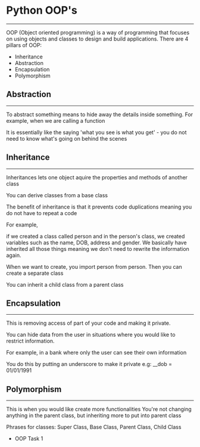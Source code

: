 # Python OOP's 

---

OOP (Object oriented programming) is a way of programming that focuses on using objects and classes to design and build applications. There are 4 pillars of OOP:
 
- Inheritance 
- Abstraction
- Encapsulation
- Polymorphism

## Abstraction

---
To abstract something means to hide away the details inside something. For example, when we are calling a function

It is essentially like the saying 'what you see is what you get' - you do not need to know what's going on behind the scenes

## Inheritance 

---

Inheritances lets one object aquire the properties and methods of another class 

You can derive classes from a base class 

The benefit of inheritance is that it prevents code duplications meaning you do not have to repeat a code

For example, 

if we created a class called person and in the person's class, we created variables such as the name, DOB, address and gender. We basically have inherited all those things meaning we don't need to rewrite the information again.

When we want to create, you import person from person. Then you can create a separate class

You can inherit a child class from a parent class
  
## Encapsulation 

---

This is removing access of part of your code and making it private.

You can hide data from the user in situations where you would like to restrict information.

For example, in a bank where only the user can see their own information

You do this by putting an underscore to make it private e.g:
__dob = 01/01/1991


## Polymorphism 

--- 
This is when you would like create more functionalities 
You're not changing anything in the parent class, but inheriting more to put into parent class 

Phrases for classes: Super Class, Base Class, Parent Class, Child Class


- OOP Task 1
```markdown

```

